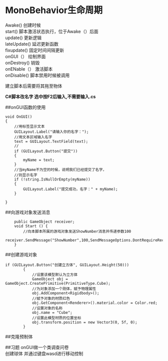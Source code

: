 # MonoBehavior生命周期

Awake()  创建时候  
start()  脚本激活状态执行，位于Awake（）后面  
update() 更新逻辑  
lateUpdate() 延迟更新函数  
fixupdate() 固定时间间隔更新  
onGUI（） 绘制界面  
onDestroy() 销毁  
onENable（） 激活脚本  
onDisable() 脚本禁用时候被调用   

建立脚本后需要将其拖至物体

**C#脚本改名字 选中按F2后输入,不需要输入.cs**

##onGUI函数的使用
```
void OnGUI()
{
    //用标签显示文本
    GUILayout.Label("请输入你的名字：");
    //用文本区域输入名字
    text = GUILayout.TextField(text);
    //
    if (GUILayout.Button("提交"))
    {
        myName = text;
    }
    //当myName不为空的时候，说明我们已经提交了名字，
    //则显示名字
    if (!string.IsNullOrEmpty(myName))
    {
        GUILayout.Label("提交成功，名字：" + myName);
    }

}
```

##向游戏对象发送消息
```
	public GameObject receiver;
	void Start () {
		//向本脚本所属的游戏对象发送ShowNumber消息并传递参数100
		receiver.SendMessage("ShowNumber",100,SendMessageOptions.DontRequireReceiver);
	}
```
##创建游戏对象
```
if (GUILayout.Button("创建立方体", GUILayout.Height(50)))
        {
            //设置该模型默认为立方体
            GameObject obj = GameObject.CreatePrimitive(PrimitiveType.Cube);
            //为对象添加一个刚体，赋予物理属性
            obj.AddComponent<Rigidbody>();
            //赋予对象的材质红色
            obj.GetComponent<Renderer>().material.color = Color.red;
            //设置对象的名称
            obj.name = "Cube";
            //设置此模型材质的位置坐标
            obj.transform.position = new Vector3(0, 5f, 0);
        }
```
##克隆预制体

##习题
onGUI做一个类调查问卷    
创建球体 并通过键盘wasd进行移动控制  






